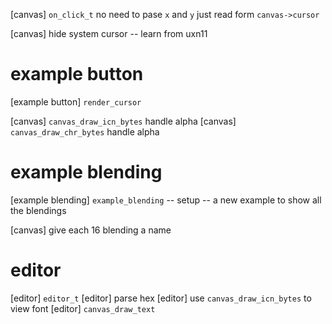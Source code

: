 [canvas] `on_click_t` no need to pase `x` and `y` just read form `canvas->cursor`

[canvas] hide system cursor -- learn from uxn11

# example button

[example button] `render_cursor`

[canvas] `canvas_draw_icn_bytes` handle alpha
[canvas] `canvas_draw_chr_bytes` handle alpha

# example blending

[example blending] `example_blending` -- setup -- a new example to show all the blendings

[canvas] give each 16 blending a name

# editor

[editor] `editor_t`
[editor] parse hex
[editor] use `canvas_draw_icn_bytes` to view font
[editor] `canvas_draw_text`

